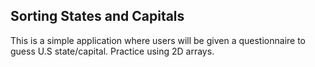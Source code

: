 ## Sorting States and Capitals

This is a simple application where users will be given a questionnaire to guess U.S state/capital. Practice using 2D arrays.

